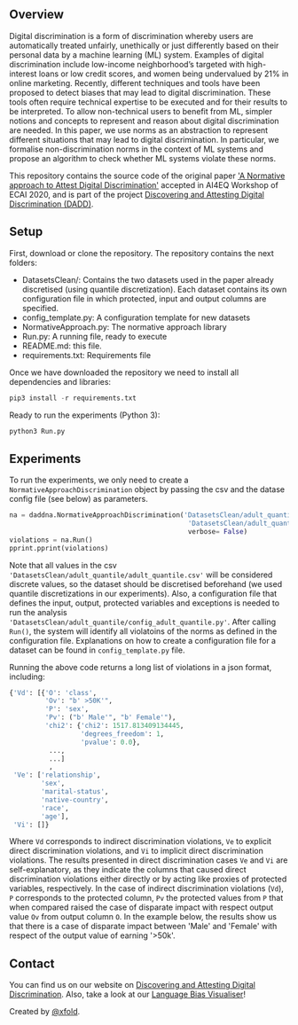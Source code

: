 ## Overview
Digital discrimination is a form of discrimination whereby users are automatically treated unfairly, unethically or just differently based on their personal data by a machine learning (ML) system. Examples of digital discrimination include low-income neighborhood’s targeted with high-interest loans or low credit scores, and women being undervalued by 21% in online marketing. Recently, different techniques and tools have been proposed to detect biases that may lead to digital discrimination. These tools often require technical expertise to be executed and for their results to be interpreted. To allow non-technical users to benefit from ML, simpler notions and concepts to represent and reason about digital discrimination are needed. In this paper, we use norms as an abstraction to represent different situations that may lead to digital discrimination. In particular, we formalise non-discrimination norms in the context of ML systems and propose an algorithm to check whether ML systems violate these norms.

This repository contains the source code of the original paper ['A Normative approach to Attest Digital Discrimination']() accepted in AI4EQ Workshop of ECAI 2020, and is part of the project [Discovering and Attesting Digital Discrimination (DADD)](http://dadd-project.org/). 



## Setup
First, download or clone the repository. The repository contains the next folders:
* DatasetsClean/: Contains the two datasets used in the paper already discretised (using quantile discretization). Each dataset contains its own configuration file in which protected, input and output columns are specified.
* config_template.py: A configuration template for new datasets
* NormativeApproach.py: The normative approach library
* Run.py: A running file, ready to execute
* README.md: this file.
* requirements.txt: Requirements file

Once we have downloaded the repository we need to install all dependencies and libraries:
```python
pip3 install -r requirements.txt
```

Ready to run the experiments (Python 3):
```python
python3 Run.py
```

## Experiments
To run the experiments, we only need to create a `NormativeApproachDiscrimination` object by passing the csv and the datase config file (see below) as parameters.
```python
na = daddna.NormativeApproachDiscrimination('DatasetsClean/adult_quantile/adult_quantile.csv', 
                                             'DatasetsClean/adult_quantile/config_adult_quantile.py', 
                                             verbose= False)
violations = na.Run()
pprint.pprint(violations)
```
Note that all values in the csv `'DatasetsClean/adult_quantile/adult_quantile.csv'` will be considered discrete values, so the dataset should be discretised beforehand (we used quantile discretizations in our experiments). Also, a configuration file that defines the input, output, protected variables and exceptions is needed to run the analysis `'DatasetsClean/adult_quantile/config_adult_quantile.py'`. After calling `Run()`, the system will identify all violatoins of the norms as defined in the configuration file. Explanations on how to create a configuration file for a dataset can be found in `config_template.py` file.

Running the above code returns a long list of violations in a json format, including:
```python
{'Vd': [{'O': 'class',
         'Ov': "b' >50K'",
         'P': 'sex',
         'Pv': ("b' Male'", "b' Female'"),
         'chi2': {'chi2': 1517.813409134445,
                  'degrees_freedom': 1,
                  'pvalue': 0.0},
          ...,
          ...]
          ,
 'Ve': ['relationship',
        'sex',
        'marital-status',
        'native-country',
        'race',
        'age'],
 'Vi': []}
```
Where `Vd` corresponds to indirect discrimination violations, `Ve` to explicit direct discrimination violations, and `Vi` to implicit direct discrimination violations. The results presented in direct discrimination cases `Ve` and `Vi` are self-explanatory, as they indicate the columns that caused direct discrimination violations either directly or by acting like proxies of protected variables, respectively.
In the case of indirect discrimination violations (`Vd`), `P` corresponds to the protected column, `Pv` the protected values from `P` that when compared raised the case of disparate impact with respect output value `Ov` from output column `O`. In the example below, the results show us that there is a case of disparate impact between 'Male' and 'Female' with respect of the output value of earning '>50k'. 


## Contact
You can find us on our website on [Discovering and Attesting Digital Discrimination](http://dadd-project.org/). Also, take a look at our [Language Bias Visualiser](https://xfold.github.io/WE-GenderBiasVisualisationWeb/)!

Created by [@xfold](https://github.com/xfold).

